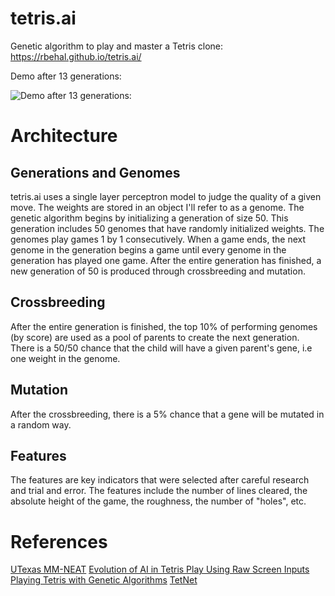 # tetris.ai
Genetic algorithm to play and master a Tetris clone: https://rbehal.github.io/tetris.ai/

Demo after 13 generations:

![Demo after 13 generations:](https://media.giphy.com/media/XfautQQW6oQgO27RGh/giphy.gif)

# Architecture

## Generations and Genomes
tetris.ai uses a single layer perceptron model to judge the quality of a given move. The weights are stored in an object I'll refer to as a genome. The genetic algorithm begins by initializing a generation of size 50. This generation includes 50 genomes that have randomly initialized weights. The genomes play games 1 by 1 consecutively. When a game ends, the next genome in the generation begins a game until every genome in the generation has played one game. After the entire generation has finished, a new generation of 50 is produced through crossbreeding and mutation.

## Crossbreeding
After the entire generation is finished, the top 10% of performing genomes (by score) are used as a pool of parents to create the next generation. There is a 50/50 chance that the child will have a given parent's gene, i.e one weight in the genome. 

## Mutation
After the crossbreeding, there is a 5% chance that a gene will be mutated in a random way. 

## Features
The features are key indicators that were selected after careful research and trial and error. The features include the number of lines cleared, the absolute height of the game, the roughness, the number of "holes", etc. 

# References 

[UTexas MM-NEAT](http://nn.cs.utexas.edu/?mm-neat)
[Evolution of AI in Tetris Play Using Raw Screen Inputs](https://people.southwestern.edu/~schrum2/SCOPE/SCOPE-Poster-Tetris.pdf)
[Playing Tetris with Genetic Algorithms](http://cs229.stanford.edu/proj2015/238_poster.pdf)
[TetNet](https://idreesinc.com/about-tetnet.html)


